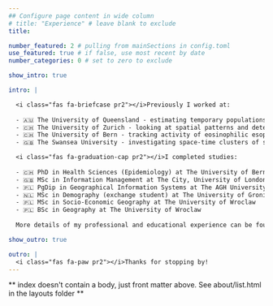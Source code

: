 ```yaml
---
## Configure page content in wide column
# title: "Experience" # leave blank to exclude
title: 

number_featured: 2 # pulling from mainSections in config.toml
use_featured: true # if false, use most recent by date
number_categories: 0 # set to zero to exclude

show_intro: true

intro: | 

  <i class="fas fa-briefcase pr2"></i>Previously I worked at: 
  
  - 🇦🇺 The University of Queensland - estimating temporary populations in Australia
  - 🇨🇭 The University of Zurich - looking at spatial patterns and determinants of human weight and height
  - 🇨🇭 The University of Bern - tracking activity of eosinophilic esophagitis and spatial patterns of end-of-life care
  - 🇬🇧 The Swansea University - investigating space-time clusters of suicide in Wales. 

  <i class="fas fa-graduation-cap pr2"></i>I completed studies: 
  
  - 🇨🇭 PhD in Health Sciences (Epidemiology) at The University of Bern
  - 🇬🇧 MSc in Information Management at The City, University of London
  - 🇵🇱 PgDip in Geographical Information Systems at The AGH University of Science and Technology
  - 🇳🇱 MSc in Demography (exchange student) at The University of Groningen
  - 🇵🇱 MSc in Socio-Economic Geography at The University of Wroclaw
  - 🇵🇱 BSc in Geography at The University of Wroclaw
  
  More details of my professional and educational experience can be found on my CV. Most of my analyses live on [GitHub](https://github.com/RPanczak) and published work can be found on [Google Scholar](https://scholar.google.com/citations?user=8j-L0asAAAAJ).  

show_outro: true

outro: |
  <i class="fas fa-paw pr2"></i>Thanks for stopping by!
---
```


** index doesn't contain a body, just front matter above.
See about/list.html in the layouts folder **